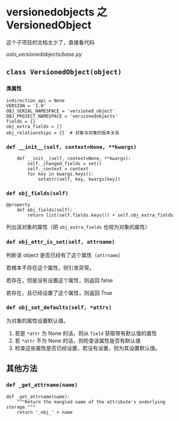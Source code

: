 # versionedobjects 之 VersionedObject

这个子项目的文档太少了，直接看代码

*oslo_versionedobjects/base.py*

## `class VersionedObject(object)`

### `类属性`

```
indirection_api = None
VERSION = '1.0'
OBJ_SERIAL_NAMESPACE = 'versioned_object'
OBJ_PROJECT_NAMESPACE = 'versionedobjects'
fields = {}
obj_extra_fields = []
obj_relationships = {}  # 对象与对象的版本关系
```
### `def __init__(self, context=None, **kwargs)`

```
    def __init__(self, context=None, **kwargs):
        self._changed_fields = set()
        self._context = context
        for key in kwargs.keys():
            setattr(self, key, kwargs[key])
```

### `def obj_fields(self)`

```
@property
    def obj_fields(self):
        return list(self.fields.keys()) + self.obj_extra_fields
```

列出该对象的属性（把 `obj_extra_fields` 也视为对象的属性）

### `def obj_attr_is_set(self, attrname)`

判断该 object 是否已经有了这个属性（`attrname`）

若根本不存在这个属性，则引发异常。

若存在，但是没有设置这个属性，则返回 false

若存在，且已经设置了这个属性，则返回 True

### `def obj_set_defaults(self, *attrs)`

为对象的属性设置默认值。

1. 若是 `*attr` 为 None 的话，则从 `field` 获取带有默认值的属性
2. 若 `*attr` 不为 None 的话，则检查该属性是否有默认值
3. 检查这些属性是否已经设置，若没有设置，则为其设置默认值。





## 其他方法

### `def _get_attrname(name)`

```
def _get_attrname(name):
    """Return the mangled name of the attribute's underlying storage."""
    return '_obj_' + name
```









